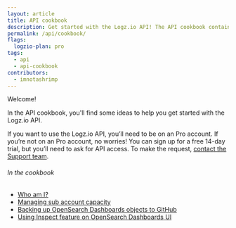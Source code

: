 ```yaml
---
layout: article
title: API cookbook
description: Get started with the Logz.io API! The API cookbook contains end-to-end tutorials for common scenarios—so you can learn how to integrate Logz.io with your tools and workflows.
permalink: /api/cookbook/
flags:
  logzio-plan: pro
tags:
  - api
  - api-cookbook
contributors:
  - imnotashrimp
---
```


Welcome!

In the API cookbook, you'll find some ideas to help you get started with the Logz.io API.

If you want to use the Logz.io API, you’ll need to be on an Pro account.
If you’re not on an Pro account, no worries!
You can sign up for a free 14-day trial, but you’ll need to ask for API access.
To make the request, <a class="intercom-launch" href="mailto:help@logz.io">contact the Support team</a>.

###### In the cookbook

* [Who am I?](/api/cookbook/who-am-i.html)
* [Managing sub account capacity](/api/cookbook/managing-sub-account-capacity.html)
* [Backing up OpenSearch Dashboards objects to GitHub](/api/cookbook/backing-up-kibana-objects-to-github.html)
* [Using Inspect feature on OpenSearch Dashboards UI](/api/cookbook/inspect.html)
